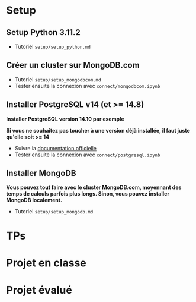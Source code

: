 

# Setup


## Setup Python 3.11.2
- Tutoriel `setup/setup_python.md`

## Créer un cluster sur MongoDB.com
- Tutoriel `setup/setup_mongodbcom.md`
- Tester ensuite la connexion avec `connect/mongodbcom.ipynb`


## Installer PostgreSQL v14 (et >= 14.8) 

**Installer PostgreSQL version 14.10 par exemple**

**Si vous ne souhaitez pas toucher à une version déjà installée, il faut juste qu'elle soit >= 14**

- Suivre la [documentation officielle](https://www.postgresql.org/download/)
- Tester ensuite la connexion avec `connect/postgresql.ipynb`


## Installer MongoDB 

**Vous pouvez tout faire avec le cluster MongoDB.com, moyennant des temps de calculs parfois plus longs. Sinon, vous pouvez installer MongoDB localement.**
- Tutoriel `setup/setup_mongodb.md`


# TPs


# Projet en classe

# Projet évalué